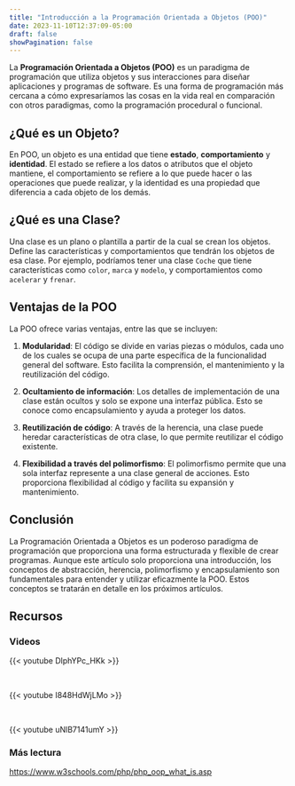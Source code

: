 ```yaml
---
title: "Introducción a la Programación Orientada a Objetos (POO)"
date: 2023-11-10T12:37:09-05:00
draft: false
showPagination: false
---
```


La **Programación Orientada a Objetos (POO)** es un paradigma de programación que utiliza objetos y sus interacciones para diseñar aplicaciones y programas de software. Es una forma de programación más cercana a cómo expresaríamos las cosas en la vida real en comparación con otros paradigmas, como la programación procedural o funcional.

## ¿Qué es un Objeto?

En POO, un objeto es una entidad que tiene **estado**, **comportamiento** y **identidad**. El estado se refiere a los datos o atributos que el objeto mantiene, el comportamiento se refiere a lo que puede hacer o las operaciones que puede realizar, y la identidad es una propiedad que diferencia a cada objeto de los demás.

## ¿Qué es una Clase?

Una clase es un plano o plantilla a partir de la cual se crean los objetos. Define las características y comportamientos que tendrán los objetos de esa clase. Por ejemplo, podríamos tener una clase `Coche` que tiene características como `color`, `marca` y `modelo`, y comportamientos como `acelerar` y `frenar`.

## Ventajas de la POO

La POO ofrece varias ventajas, entre las que se incluyen:

1. **Modularidad**: El código se divide en varias piezas o módulos, cada uno de los cuales se ocupa de una parte específica de la funcionalidad general del software. Esto facilita la comprensión, el mantenimiento y la reutilización del código.

2. **Ocultamiento de información**: Los detalles de implementación de una clase están ocultos y solo se expone una interfaz pública. Esto se conoce como encapsulamiento y ayuda a proteger los datos.

3. **Reutilización de código**: A través de la herencia, una clase puede heredar características de otra clase, lo que permite reutilizar el código existente.

4. **Flexibilidad a través del polimorfismo**: El polimorfismo permite que una sola interfaz represente a una clase general de acciones. Esto proporciona flexibilidad al código y facilita su expansión y mantenimiento.

## Conclusión

La Programación Orientada a Objetos es un poderoso paradigma de programación que proporciona una forma estructurada y flexible de crear programas. Aunque este artículo solo proporciona una introducción, los conceptos de abstracción, herencia, polimorfismo y encapsulamiento son fundamentales para entender y utilizar eficazmente la POO. Estos conceptos se tratarán en detalle en los próximos artículos.

## Recursos

### Videos

{{< youtube DlphYPc_HKk >}}

<br>

{{< youtube I848HdWjLMo >}}

<br>

{{< youtube uNlB7141umY >}}

### Más lectura

https://www.w3schools.com/php/php_oop_what_is.asp